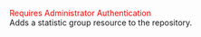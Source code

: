 <span style="color:red">Requires Administrator Authentication</span>  
Adds a statistic group resource to the repository.